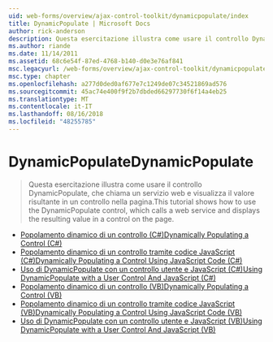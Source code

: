 ```yaml
---
uid: web-forms/overview/ajax-control-toolkit/dynamicpopulate/index
title: DynamicPopulate | Microsoft Docs
author: rick-anderson
description: Questa esercitazione illustra come usare il controllo DynamicPopulate, che chiama un servizio web e visualizza il valore risultante in un controllo nella pagina.
ms.author: riande
ms.date: 11/14/2011
ms.assetid: 68c6e54f-87ed-4768-b140-d0e3e76af841
msc.legacyurl: /web-forms/overview/ajax-control-toolkit/dynamicpopulate
msc.type: chapter
ms.openlocfilehash: a277d0ded0af677e7c1249de07c34521869ad576
ms.sourcegitcommit: 45ac74e400f9f2b7dbded66297730f6f14a4eb25
ms.translationtype: MT
ms.contentlocale: it-IT
ms.lasthandoff: 08/16/2018
ms.locfileid: "48255785"
---
```

<a name="dynamicpopulate"></a><span data-ttu-id="45e8b-103">DynamicPopulate</span><span class="sxs-lookup"><span data-stu-id="45e8b-103">DynamicPopulate</span></span>
====================
> <span data-ttu-id="45e8b-104">Questa esercitazione illustra come usare il controllo DynamicPopulate, che chiama un servizio web e visualizza il valore risultante in un controllo nella pagina.</span><span class="sxs-lookup"><span data-stu-id="45e8b-104">This tutorial shows how to use the DynamicPopulate control, which calls a web service and displays the resulting value in a control on the page.</span></span>


- [<span data-ttu-id="45e8b-105">Popolamento dinamico di un controllo (C#)</span><span class="sxs-lookup"><span data-stu-id="45e8b-105">Dynamically Populating a Control (C#)</span></span>](dynamically-populating-a-control-cs.md)
- [<span data-ttu-id="45e8b-106">Popolamento dinamico di un controllo tramite codice JavaScript (C#)</span><span class="sxs-lookup"><span data-stu-id="45e8b-106">Dynamically Populating a Control Using JavaScript Code (C#)</span></span>](dynamically-populating-a-control-using-javascript-code-cs.md)
- [<span data-ttu-id="45e8b-107">Uso di DynamicPopulate con un controllo utente e JavaScript (C#)</span><span class="sxs-lookup"><span data-stu-id="45e8b-107">Using DynamicPopulate with a User Control And JavaScript (C#)</span></span>](using-dynamicpopulate-with-a-user-control-and-javascript-cs.md)
- [<span data-ttu-id="45e8b-108">Popolamento dinamico di un controllo (VB)</span><span class="sxs-lookup"><span data-stu-id="45e8b-108">Dynamically Populating a Control (VB)</span></span>](dynamically-populating-a-control-vb.md)
- [<span data-ttu-id="45e8b-109">Popolamento dinamico di un controllo tramite codice JavaScript (VB)</span><span class="sxs-lookup"><span data-stu-id="45e8b-109">Dynamically Populating a Control Using JavaScript Code (VB)</span></span>](dynamically-populating-a-control-using-javascript-code-vb.md)
- [<span data-ttu-id="45e8b-110">Uso di DynamicPopulate con un controllo utente e JavaScript (VB)</span><span class="sxs-lookup"><span data-stu-id="45e8b-110">Using DynamicPopulate with a User Control And JavaScript (VB)</span></span>](using-dynamicpopulate-with-a-user-control-and-javascript-vb.md)
